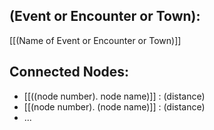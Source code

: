 ## (Event or Encounter or Town):
[[(Name of Event or Encounter or Town)]]

## Connected Nodes:
- [[((node number). node name)]] : (distance)
- [[(node number). (node name)]] : (distance)
-  ...